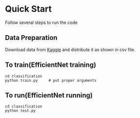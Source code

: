 # Quick Start

Follow several steps to run the code

## Data Preparation

Download data from [Kaggle](https://www.kaggle.com/c/ultrasound-nerve-segmentation/) and distribute it as shown in csv file.

## To train(EfficientNet training)

```plain
cd classification
python train.py     # put proper arguments
```

## To run(EfficientNet running)

```plain
cd classification
python test.py
```
